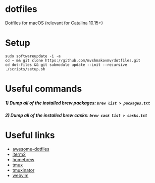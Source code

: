 # dotfiles
Dotfiles for macOS (relevant for Catalina 10.15+)

# Setup

```
sudo softwareupdate -i -a
cd ~ && git clone https://github.com/mvshmakovmv/dotfiles.git
cd dot-files && git submodule update --init --recursive
./scripts/setup.sh
```

# Useful commands

##### 1) Dump all of the installed brew packages: `brew list > packages.txt`
##### 2) Dump all of the installed brew casks: `brew cask list > casks.txt`

# Useful links

- [awesome-dotfiles](https://github.com/webpro/awesome-dotfiles)
- [iterm2](https://iterm2.com)
- [homebrew](https://brew.sh)
- [tmux](https://github.com/tmux/tmux)
- [tmuxinator](https://github.com/tmuxinator/tmuxinator)
- [webvim](https://github.com/vim-dist/webvim)
